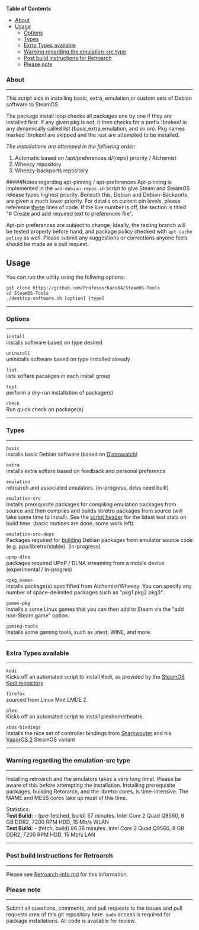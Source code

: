 <!-- START doctoc generated TOC please keep comment here to allow auto update -->
<!-- DON'T EDIT THIS SECTION, INSTEAD RE-RUN doctoc TO UPDATE -->
**Table of Contents**

  - [About](#about)
- [Usage](#usage)
  - [Options](#options)
  - [Types](#types)
  - [Extra Types available](#extra-types-available)
  - [Warning regarding the emulation-src type](#warning-regarding-the-emulation-src-type)
  - [Post build instructions for Retroarch](#post-build-instructions-for-retroarch)
  - [Please note](#please-note)

<!-- END doctoc generated TOC please keep comment here to allow auto update -->

### About
***
This script aids in installing basic, extra, emulation,or custom 
sets of Debian software to SteamOS. 

The package install loop checks all packages one by one if they are installed first. 
If any given pkg is not, it then checks for a prefix !broken! in any dynamically called list
(basic,extra,emulation, and so on). Pkg names marked !broken! are skipped and the rest are attempted to be installed. 

*The installations are attemped in the following order:*

1. Automatic based on /apt/preferences.d/{repo} priority / Alchemist
2. Wheezy repository
3. Wheezy-backports repository

#####Notes regarding apt-pinning / apt-preferences 
Apt-pinning is implemented in the `add-debian-repos.sh` script to give Steam and SteamOS release types highest priority. Beneath this, Debian and Debian-Backports are given a much lower priority. For details on current pin levels, please reference [these](https://github.com/ProfessorKaos64/SteamOS-Tools/blob/master/add-debian-repos.sh#L111) lines of code. If the line number is off, the section is titled "# Create and add required text to preferences file". 

Apt-pin preferences are subject to change. Ideally, the testing branch will be tested properly before hand, and package policy checked with `apt-cache policy` as well. Please submit any suggestions or corrections anyone feels should be made as a pull request.

## Usage

You can run the utility using the follwing options:

```
git clone https://github.com/ProfessorKaos64/SteamOS-Tools
cd SteamOS-Tools
./desktop-software.sh [option] [type]
```

***
### Options
***
`install`     
installs software based on type desired 

`uninstall`     
uninstalls software based on type installed already  

`list`     
lists softare pacakges in each install group  

`test`       
perform a dry-run installation of package(s) 

`check`         
Run quick check on package(s)  

***
### Types
***
`basic`    
installs basic Debian software (based on [Distrowatch](http://distrowatch.com/table.php?distribution=debian))  

`extra`  
installs extra softare based on feedback and personal preference  

`emulation`          
retroarch and associated emulators. (in-progress, debs need built)  

`emulation-src`  
Installs prerequisite packages for compiling emulation packages from source and then compiles and builds libretro packages from source (will take some time to install). See the [script header](https://github.com/ProfessorKaos64/SteamOS-Tools/blob/master/scriptmodules/emu-from-source.shinc) for the latest test stats on build time.  (basic routines are done, some work left)     

`emulation-src-deps`            
Packages required for [building](https://wiki.debian.org/CreatePackageFromPPA) Debian packages from emulator source code (e.g. ppa:libretro/stable). (in-progress)  

`upnp-dlna`            
packages required UPnP / DLNA streaming from a mobile device (experimental / in-progres)   

`<pkg_name>`     
installs package(s) specifified from Alchemist/Wheezy. You can specify any number of space-delimited packages such as "pkg1 pkg2 pkg3".  

`games-pkg`           
Installs a some Linux games that you can then add to Steam via the "add non-Steam game" option.

`gaming-tools`         
Installs some gaming tools, such as jstest, WINE, and more.
***
### Extra Types available
***
`kodi`      
Kicks off an automated script to install Kodi, as provided by the [SteamOS Kodi repository](http://forum.kodi.tv/showthread.php?tid=197422)  

`firefox`      
sourced from Linux Mint LMDE 2.    

`plex`      
Kicks off an automated script to install plexhometheatre.  

`xbox-bindings`      
Installs the nice set of controller bindings from [Sharkwouter](https://github.com/sharkwouter) and his [VaporOS 2](https://steamcommunity.com/groups/steamuniverse/discussions/1/612823460253620427/) SteamOS variant

***
### Warning regarding the emulation-src type
***
Installing retroarch and the emulators takes a very long time!. Please be aware of this before attempting the installation. Installing prerequisite packages, building Retorarch, and the libretro cores, is time-intensive. The MAME and MESS cores take up most of this time.

Statistics:    
**Test Build:** - (pre-fetched, build) 57 minutes. Intel Core 2 Quad Q9560, 8 GB DDR2, 7200 RPM HDD, 15 Mb/s WLAN  
**Test Build:** - (fetch, build) 86.36 minutes. Intel Core 2 Quad Q9560, 8 GB DDR2, 7200 RPM HDD, 15 Mb/s LAN

***
### Post build instructions for Retroarch
***

Please see [Retroarch-info.md](https://github.com/ProfessorKaos64/SteamOS-Tools/edit/testing/docs/retroarch-info.md) for this information.

### Please note
***

Submit all questions, comments, and pull requests to the issues and pull requests area of this git repository here. `sudo` access is required for package installations. All code is available for review.
